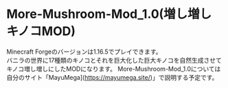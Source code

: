 # More-Mushroom-Mod_1.0(増し増しキノコMOD)


Minecraft Forgeのバージョンは1.16.5でプレイできます。<br>
バニラの世界に17種類のキノコとそれを巨大化した巨大キノコを自然生成させてキノコ増し増しにしたMODになります。
More-Mushroom-Mod_1.0については自分のサイト「MayuMega](https://mayumega.site/)」で説明する予定です。

